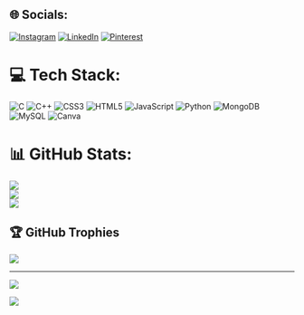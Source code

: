 
## 🌐 Socials:
[![Instagram](https://img.shields.io/badge/Instagram-%23E4405F.svg?logo=Instagram&logoColor=white)](https://instagram.com/__shawil__) [![LinkedIn](https://img.shields.io/badge/LinkedIn-%230077B5.svg?logo=linkedin&logoColor=white)](https://linkedin.com/in/shawil-bhargav-1b7824266) [![Pinterest](https://img.shields.io/badge/Pinterest-%23E60023.svg?logo=Pinterest&logoColor=white)](https://pinterest.com/bhargavshawil24) 

# 💻 Tech Stack:
![C](https://img.shields.io/badge/c-%2300599C.svg?style=for-the-badge&logo=c&logoColor=white) ![C++](https://img.shields.io/badge/c++-%2300599C.svg?style=for-the-badge&logo=c%2B%2B&logoColor=white) ![CSS3](https://img.shields.io/badge/css3-%231572B6.svg?style=for-the-badge&logo=css3&logoColor=white) ![HTML5](https://img.shields.io/badge/html5-%23E34F26.svg?style=for-the-badge&logo=html5&logoColor=white) ![JavaScript](https://img.shields.io/badge/javascript-%23323330.svg?style=for-the-badge&logo=javascript&logoColor=%23F7DF1E) ![Python](https://img.shields.io/badge/python-3670A0?style=for-the-badge&logo=python&logoColor=ffdd54) ![MongoDB](https://img.shields.io/badge/MongoDB-%234ea94b.svg?style=for-the-badge&logo=mongodb&logoColor=white) ![MySQL](https://img.shields.io/badge/mysql-4479A1.svg?style=for-the-badge&logo=mysql&logoColor=white) ![Canva](https://img.shields.io/badge/Canva-%2300C4CC.svg?style=for-the-badge&logo=Canva&logoColor=white)
# 📊 GitHub Stats:
![](https://github-readme-stats.vercel.app/api?username=ShawilBhargav&theme=dark&hide_border=false&include_all_commits=true&count_private=false)<br/>
![](https://github-readme-streak-stats.herokuapp.com/?user=ShawilBhargav&theme=dark&hide_border=false)<br/>
![](https://github-readme-stats.vercel.app/api/top-langs/?username=ShawilBhargav&theme=dark&hide_border=false&include_all_commits=true&count_private=false&layout=compact)

## 🏆 GitHub Trophies
![](https://github-profile-trophy.vercel.app/?username=ShawilBhargav&theme=tokyonight&no-frame=false&no-bg=true&margin-w=4)

---
![](https://media3.giphy.com/media/v1.Y2lkPTc5MGI3NjExb3JuNXpqM212OWN4amI2c3RyY3BtNXNpbXF3Y2J1NXlldWtkaGQ0MSZlcD12MV9pbnRlcm5hbF9naWZfYnlfaWQmY3Q9cw/j5nYMIr2OwTEUiwuk4/giphy.webp)

[![](https://visitcount.itsvg.in/api?id=ShawilBhargav&icon=10&color=9)](https://visitcount.itsvg.in)
